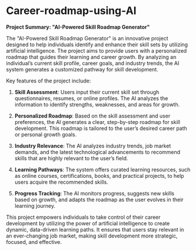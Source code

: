 # Career-roadmap-using-AI
**Project Summary: "AI-Powered Skill Roadmap Generator"**

The "AI-Powered Skill Roadmap Generator" is an innovative project designed to help individuals identify and enhance their skill sets by utilizing artificial intelligence. The project aims to provide users with a personalized roadmap that guides their learning and career growth. By analyzing an individual’s current skill profile, career goals, and industry trends, the AI system generates a customized pathway for skill development.

Key features of the project include:

1. **Skill Assessment**: Users input their current skill set through questionnaires, resumes, or online profiles. The AI analyzes the information to identify strengths, weaknesses, and areas for growth.
  
2. **Personalized Roadmap**: Based on the skill assessment and user preferences, the AI generates a clear, step-by-step roadmap for skill development. This roadmap is tailored to the user’s desired career path or personal growth goals.

3. **Industry Relevance**: The AI analyzes industry trends, job market demands, and the latest technological advancements to recommend skills that are highly relevant to the user’s field.

4. **Learning Pathways**: The system offers curated learning resources, such as online courses, certifications, books, and practical projects, to help users acquire the recommended skills.

5. **Progress Tracking**: The AI monitors progress, suggests new skills based on growth, and adapts the roadmap as the user evolves in their learning journey.

This project empowers individuals to take control of their career development by utilizing the power of artificial intelligence to create dynamic, data-driven learning paths. It ensures that users stay relevant in an ever-changing job market, making skill development more strategic, focused, and effective.
